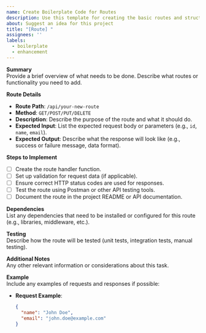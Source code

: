 ```yaml
---
name: Create Boilerplate Code for Routes
description: Use this template for creating the basic routes and structure for new features or APIs.
about: Suggest an idea for this project
title: "[Route] "
assignees: ''
labels:
  - boilerplate
  - enhancement
---
```


**Summary**  
Provide a brief overview of what needs to be done. Describe what routes or functionality you need to add.

**Route Details**

- **Route Path**: `/api/your-new-route`
- **Method**: `GET/POST/PUT/DELETE`
- **Description**: Describe the purpose of the route and what it should do.
- **Expected Input**: List the expected request body or parameters (e.g., `id`, `name`, `email`).
- **Expected Output**: Describe what the response will look like (e.g., success or failure message, data format).

**Steps to Implement**

- [ ] Create the route handler function.
- [ ] Set up validation for request data (if applicable).
- [ ] Ensure correct HTTP status codes are used for responses.
- [ ] Test the route using Postman or other API testing tools.
- [ ] Document the route in the project README or API documentation.

**Dependencies**  
List any dependencies that need to be installed or configured for this route (e.g., libraries, middleware, etc.).

**Testing**  
Describe how the route will be tested (unit tests, integration tests, manual testing).

**Additional Notes**  
Any other relevant information or considerations about this task.

**Example**  
Include any examples of requests and responses if possible:

- **Request Example**:
  ```json
  {
    "name": "John Doe",
    "email": "john.doe@example.com"
  }
  ```
